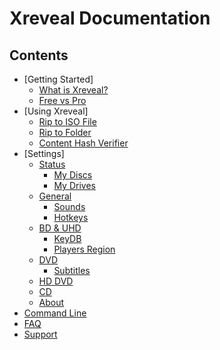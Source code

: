 # Xreveal Documentation

## Contents

- [Getting Started]
   - [What is Xreveal?](what-is-xreveal.md)
   - [Free vs Pro](free-vs-pro.md)
- [Using Xreveal]
   - [Rip to ISO File](rip2iso.md)
   - [Rip to Folder](rip2folder.md)
   - [Content Hash Verifier](content-hash-verifier.md)
- [Settings]
   - [Status](status.md)
     - [My Discs](mydiscs.md)
     - [My Drives](mydrives.md)
   - [General](general.md)
     - [Sounds](sounds.md)
     - [Hotkeys](hotkeys.md)
   - [BD & UHD](bd.md)
     - [KeyDB](keydb.md)
     - [Players Region](players-region.md)
   - [DVD](dvd.md)
     - [Subtitles](subtitles.md)
   - [HD DVD](hddvd.md)
   - [CD](cd.md)
   - [About](about.md)
- [Command Line](command-line.md)
- [FAQ](faq.md)
- [Support](support.md)
